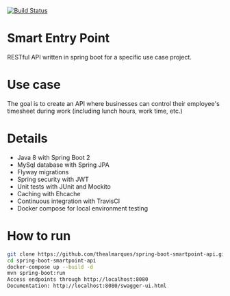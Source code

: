 [![Build Status](https://travis-ci.com/thealmarques/spring-boot-smartpoint-api.svg?token=7aSoHWUPqHZg4AGkquDJ&branch=master)](https://travis-ci.com/thealmarques/spring-boot-smartpoint-api)
# Smart Entry Point
RESTful API written in spring boot for a specific use case project.

# Use case

The goal is to create an API where businesses can control their employee's timesheet during work (including lunch hours, work time, etc.)

# Details
* Java 8 with Spring Boot 2
* MySql database with Spring JPA
* Flyway migrations
* Spring security with JWT
* Unit tests with JUnit and Mockito
* Caching with Ehcache
* Continuous integration with TravisCI
* Docker compose for local environment testing

# How to run

```sh
git clone https://github.com/thealmarques/spring-boot-smartpoint-api.git
cd spring-boot-smartpoint-api
docker-compose up --build -d
mvn spring-boot:run
Access endpoints through http://localhost:8080
Documentation: http://localhost:8080/swagger-ui.html
```
